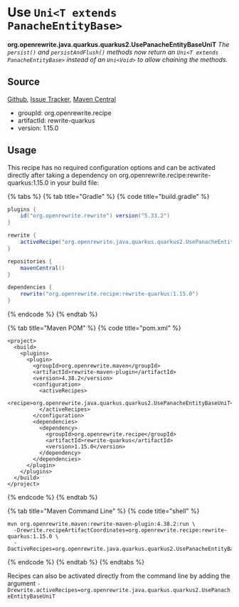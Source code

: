# Use `Uni<T extends PanacheEntityBase>`

**org.openrewrite.java.quarkus.quarkus2.UsePanacheEntityBaseUniT**
_The `persist()` and `persistAndFlush()` methods now return an `Uni<T extends PanacheEntityBase>` instead of an `Uni<Void>` to allow chaining the methods._

## Source

[Github](https://github.com/openrewrite/rewrite-quarkus), [Issue Tracker](https://github.com/openrewrite/rewrite-quarkus/issues), [Maven Central](https://search.maven.org/artifact/org.openrewrite.recipe/rewrite-quarkus/1.15.0/jar)

* groupId: org.openrewrite.recipe
* artifactId: rewrite-quarkus
* version: 1.15.0


## Usage

This recipe has no required configuration options and can be activated directly after taking a dependency on org.openrewrite.recipe:rewrite-quarkus:1.15.0 in your build file:

{% tabs %}
{% tab title="Gradle" %}
{% code title="build.gradle" %}
```groovy
plugins {
    id("org.openrewrite.rewrite") version("5.33.2")
}

rewrite {
    activeRecipe("org.openrewrite.java.quarkus.quarkus2.UsePanacheEntityBaseUniT")
}

repositories {
    mavenCentral()
}

dependencies {
    rewrite("org.openrewrite.recipe:rewrite-quarkus:1.15.0")
}
```
{% endcode %}
{% endtab %}

{% tab title="Maven POM" %}
{% code title="pom.xml" %}
```markup
<project>
  <build>
    <plugins>
      <plugin>
        <groupId>org.openrewrite.maven</groupId>
        <artifactId>rewrite-maven-plugin</artifactId>
        <version>4.38.2</version>
        <configuration>
          <activeRecipes>
            <recipe>org.openrewrite.java.quarkus.quarkus2.UsePanacheEntityBaseUniT</recipe>
          </activeRecipes>
        </configuration>
        <dependencies>
          <dependency>
            <groupId>org.openrewrite.recipe</groupId>
            <artifactId>rewrite-quarkus</artifactId>
            <version>1.15.0</version>
          </dependency>
        </dependencies>
      </plugin>
    </plugins>
  </build>
</project>
```
{% endcode %}
{% endtab %}

{% tab title="Maven Command Line" %}
{% code title="shell" %}
```shell
mvn org.openrewrite.maven:rewrite-maven-plugin:4.38.2:run \
  -Drewrite.recipeArtifactCoordinates=org.openrewrite.recipe:rewrite-quarkus:1.15.0 \
  -DactiveRecipes=org.openrewrite.java.quarkus.quarkus2.UsePanacheEntityBaseUniT
```
{% endcode %}
{% endtab %}
{% endtabs %}

Recipes can also be activated directly from the command line by adding the argument `-Drewrite.activeRecipes=org.openrewrite.java.quarkus.quarkus2.UsePanacheEntityBaseUniT`
